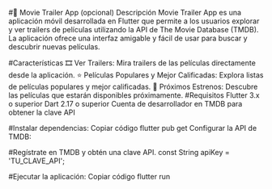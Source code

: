 #🎥 Movie Trailer App
 (opcional)
Descripción
Movie Trailer App es una aplicación móvil desarrollada en Flutter que permite a los usuarios explorar y ver trailers de películas utilizando la API de The Movie Database (TMDB). La aplicación ofrece una interfaz amigable y fácil de usar para buscar y descubrir nuevas películas.

#Características
🎞️ Ver Trailers: Mira trailers de las películas directamente desde la aplicación.
⭐ Películas Populares y Mejor Calificadas: Explora listas de películas populares y mejor calificadas.
📅 Próximos Estrenos: Descubre las películas que estarán disponibles próximamente.
#Requisitos
Flutter 3.x o superior
Dart 2.17 o superior
Cuenta de desarrollador en TMDB para obtener la clave API

#Instalar dependencias:
Copiar código
flutter pub get
Configurar la API de TMDB:

#Regístrate en TMDB y obtén una clave API.
const String apiKey = 'TU_CLAVE_API';

#Ejecutar la aplicación:
Copiar código
flutter run
